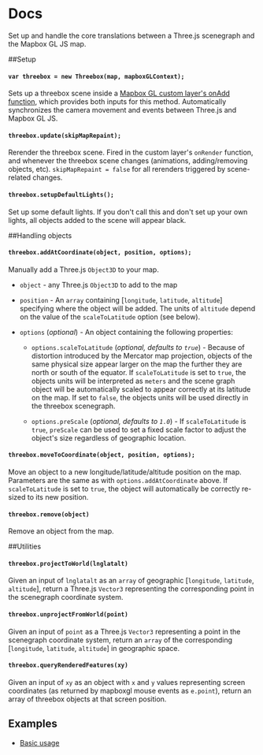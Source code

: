# Docs

Set up and handle the core translations between a Three.js scenegraph and the Mapbox GL JS map.

##Setup

#### `var threebox = new Threebox(map, mapboxGLContext);`

Sets up a threebox scene inside a [Mapbox GL custom layer's onAdd function](https://www.mapbox.com/mapbox-gl-js/api/#customlayerinterface), which provides both inputs for this method. Automatically synchronizes the camera movement and events between Three.js and Mapbox GL JS. 

#### `threebox.update(skipMapRepaint);`

Rerender the threebox scene. Fired in the custom layer's `onRender` function, and whenever the threebox scene changes (animations, adding/removing objects, etc). `skipMapRepaint = false` for all rerenders triggered by scene-related changes.

#### `threebox.setupDefaultLights();`

Set up some default lights. If you don't call this and don't set up your own lights, all objects added to the scene will appear black.


##Handling objects

#### `threebox.addAtCoordinate(object, position, options);`

Manually add a Three.js `Object3D` to your map.

- `object` - any Three.js `Object3D` to add to the map

- `position` - An `array` containing [`longitude`, `latitude`, `altitude`] specifying where the object will be added. The units of `altitude` depend on the value of the `scaleToLatitude` option (see below).

- `options` (_optional_) - An object containing the following properties:
	- `options.scaleToLatitude` (_optional, defaults to `true`_) - Because of distortion introduced by the Mercator map projection, objects of the same physical size appear larger on the map the further they are north or south of the equator. If `scaleToLatitude` is set to `true`, the objects units will be interpreted as `meters` and the scene graph object will be automatically scaled to appear correctly at its latitude on the map. If set to `false`, the objects units will be used directly in the threebox scenegraph.
	
	- `options.preScale` (_optional, defaults to `1.0`_) - If `scaleToLatitude` is `true`, `preScale` can be used to set a fixed scale factor to adjust the object's size regardless of geographic location.

#### `threebox.moveToCoordinate(object, position, options);`

Move an object to a new longitude/latitude/altitude position on the map. Parameters are the same as with `options.addAtCoordinate` above. If `scaleToLatitude` is set to `true`, the object will automatically be correctly re-sized to its new position.

#### `threebox.remove(object)`

Remove an object from the map.

##Utilities

#### `threebox.projectToWorld(lnglatalt)`

Given an input of `lnglatalt` as an `array` of geographic [`longitude`, `latitude`, `altitude`], return a Three.js `Vector3` representing the corresponding point in the scenegraph coordinate system.

#### `threebox.unprojectFromWorld(point)`

Given an input of `point` as a Three.js `Vector3` representing a point in the scenegraph coordinate system, return an `array` of the corresponding [`longitude`, `latitude`, `altitude`] in geographic space.

#### `threebox.queryRenderedFeatures(xy)`

Given an input of `xy` as an object with `x` and `y` values representing screen coordinates (as returned by mapboxgl mouse events as `e.point`), return an array of threebox objects at that screen position.

## Examples

- [Basic usage](../examples/basic.html)